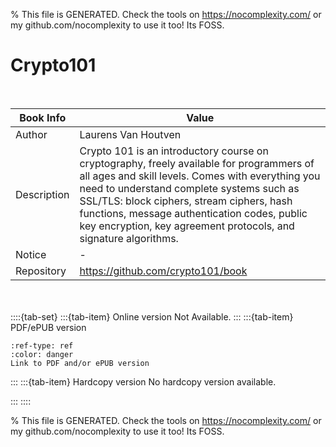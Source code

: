 
% This file is GENERATED. Check the tools on https://nocomplexity.com/ or my github.com/nocomplexity to use it too! Its FOSS. 

# Crypto101


<br />

| Book Info | Value |
| --- | --- |
| Author | Laurens Van Houtven |
| Description | Crypto 101 is an introductory course on cryptography, freely available for programmers of all ages and skill levels. Comes with everything you need to understand complete systems such as SSL/TLS: block ciphers, stream ciphers, hash functions, message authentication codes, public key encryption, key agreement protocols, and signature algorithms.  |
| Notice |  -  |
| Repository | https://github.com/crypto101/book |

<br /><br />
::::{tab-set} 
:::{tab-item} Online version 
Not Available.
:::
:::{tab-item} PDF/ePUB version 

```{button-link} https://raw.githubusercontent.com/crypto101/crypto101.github.io/master/Crypto101.pdf 
:ref-type: ref 
:color: danger 
Link to PDF and/or ePUB version
```


:::
:::{tab-item} Hardcopy version
No hardcopy version available.

:::
::::


% This file is GENERATED. Check the tools on https://nocomplexity.com/ or my github.com/nocomplexity to use it too! Its FOSS. 

